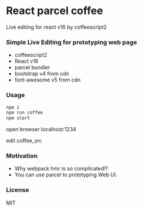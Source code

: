 # React parcel coffee
Live editing for react v16 by coffeescript2

### Simple Live Editing for prototyping web page
* coffeescript2
* React v16
* parcel bundler
* bootstrap v4 from cdn
* font-awesome v5 from cdn

### Usage

```js
npm i
npm run coffee
npm start
```

open browser localhost:1234

edit coffee_src

### Motivation
* Why webpack hmr is so complicated!?
* You can use parcel to prototyping Web UI.

### License
MIT

